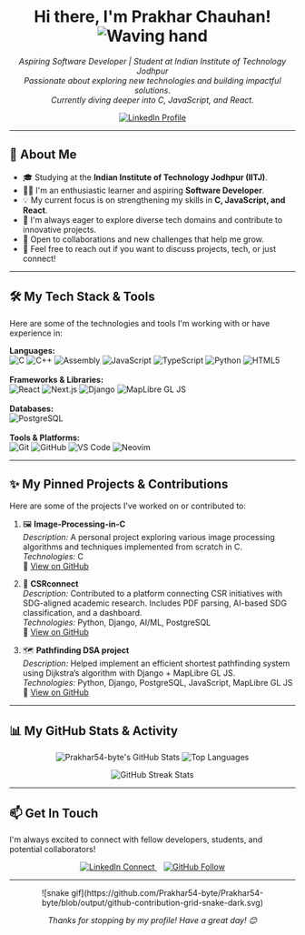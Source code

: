 <p align="center">
  <!-- Optional: Add a header image or GIF here. You can create one or find free ones. -->
  <!-- Example: <img src="https://your-image-url.com/banner.gif" alt="Prakhar54-byte - GitHub Profile Banner" width="800"/> -->
</p>

<h1 align="center">
  Hi there, I'm Prakhar Chauhan! <img src="https://media.giphy.com/media/hvRJCLFzcasrR4ia7z/giphy.gif" width="35px" alt="Waving hand">
</h1>

<p align="center">
  <em>Aspiring Software Developer | Student at Indian Institute of Technology Jodhpur <br>
  Passionate about exploring new technologies and building impactful solutions.<br>
  Currently diving deeper into C, JavaScript, and React.</em>
</p>

<p align="center">
  <a href="https://www.linkedin.com/in/prakhar-chauhan-9a32b52b4/" target="_blank" rel="noopener noreferrer">
    <img src="https://img.shields.io/badge/LinkedIn-Prakhar%20Chauhan-0077B5?style=for-the-badge&logo=linkedin&logoColor=white" alt="LinkedIn Profile"/>
  </a>
</p>

---

## 🚀 About Me

* 🎓 Studying at the **Indian Institute of Technology Jodhpur (IITJ)**.
* 👨‍💻 I'm an enthusiastic learner and aspiring **Software Developer**.
* 💡 My current focus is on strengthening my skills in **C, JavaScript, and React**.
* 🌱 I'm always eager to explore diverse tech domains and contribute to innovative projects.
* 🤝 Open to collaborations and new challenges that help me grow.
* 💬 Feel free to reach out if you want to discuss projects, tech, or just connect!

---

## 🛠️ My Tech Stack & Tools

Here are some of the technologies and tools I'm working with or have experience in:

<p align="left">
  <strong>Languages:</strong><br>
  <img src="https://img.shields.io/badge/C-A8B9CC?style=for-the-badge&logo=c&logoColor=black" alt="C"/>
  <img src="https://img.shields.io/badge/C++-00599C?style=for-the-badge&logo=cplusplus&logoColor=white" alt="C++"/>
  <img src="https://img.shields.io/badge/Assembly-6E4C13?style=for-the-badge&logoColor=white" alt="Assembly"/>
  <img src="https://img.shields.io/badge/JavaScript-F7DF1E?style=for-the-badge&logo=javascript&logoColor=black" alt="JavaScript"/>
  <img src="https://img.shields.io/badge/TypeScript-3178C6?style=for-the-badge&logo=typescript&logoColor=white" alt="TypeScript"/>
  <img src="https://img.shields.io/badge/Python-3776AB?style=for-the-badge&logo=python&logoColor=white" alt="Python"/>
  <img src="https://img.shields.io/badge/HTML5-E34F26?style=for-the-badge&logo=html5&logoColor=white" alt="HTML5"/>
  <br><br>
  <strong>Frameworks & Libraries:</strong><br>
  <img src="https://img.shields.io/badge/React-61DAFB?style=for-the-badge&logo=react&logoColor=black" alt="React"/>
  <img src="https://img.shields.io/badge/Next.js-000000?style=for-the-badge&logo=next.js&logoColor=white" alt="Next.js"/>
  <img src="https://img.shields.io/badge/Django-092E20?style=for-the-badge&logo=django&logoColor=white" alt="Django"/>
  <img src="https://img.shields.io/badge/MapLibre%20GL%20JS-36A3EB?style=for-the-badge&logo=mapbox&logoColor=white" alt="MapLibre GL JS"/>
  <br><br>
  <strong>Databases:</strong><br>
  <img src="https://img.shields.io/badge/PostgreSQL-4169E1?style=for-the-badge&logo=postgresql&logoColor=white" alt="PostgreSQL"/>
  <br><br>
  <strong>Tools & Platforms:</strong><br>
  <img src="https://img.shields.io/badge/Git-F05032?style=for-the-badge&logo=git&logoColor=white" alt="Git"/>
  <img src="https://img.shields.io/badge/GitHub-181717?style=for-the-badge&logo=github&logoColor=white" alt="GitHub"/>
  <img src="https://img.shields.io/badge/VS%20Code-007ACC?style=for-the-badge&logo=visualstudiocode&logoColor=white" alt="VS Code"/>
  <img src="https://img.shields.io/badge/Neovim-57A143?style=for-the-badge&logo=neovim&logoColor=white" alt="Neovim"/>
</p>

---

## ✨ My Pinned Projects & Contributions

Here are some of the projects I've worked on or contributed to:

1. 🖼️ **Image-Processing-in-C**  
   *Description:* A personal project exploring various image processing algorithms and techniques implemented from scratch in C.  
   *Technologies:* C  
   🔗 [View on GitHub](https://github.com/Prakhar54-byte/Image-Processing-in-C)

2. 🤝 **CSRconnect**  
   *Description:* Contributed to a platform connecting CSR initiatives with SDG-aligned academic research. Includes PDF parsing, AI-based SDG classification, and a dashboard.  
   *Technologies:* Python, Django, AI/ML, PostgreSQL  
   🔗 [View on GitHub](https://github.com/prasangeet/CSRconnect)

3. 🗺️ **Pathfinding DSA project**  
   *Description:* Helped implement an efficient shortest pathfinding system using Dijkstra’s algorithm with Django + MapLibre GL JS.  
   *Technologies:* Python, Django, PostgreSQL, JavaScript, MapLibre GL JS  
   🔗 [View on GitHub](https://github.com/prasangeet/Pathfinding-DSA-project)

---
## 📊 My GitHub Stats & Activity

<p align="center">
  <img src="https://github-readme-stats.vercel.app/api?username=Prakhar54-byte&show_icons=true&theme=tokyonight&count_private=true&hide_border=true&rank_icon=github" alt="Prakhar54-byte's GitHub Stats" height="170"/>
  <img src="https://github-readme-stats.vercel.app/api/top-langs/?username=Prakhar54-byte&layout=compact&theme=tokyonight&hide_border=true" alt="Top Languages" height="170"/>
</p>

<p align="center">
  <img src="https://streak-stats.demolab.com/?user=Prakhar54-byte&theme=tokyonight&hide_border=true" alt="GitHub Streak Stats" height="170"/>
</p>



---

## 📫 Get In Touch

I'm always excited to connect with fellow developers, students, and potential collaborators!

<p align="center">
  <a href="https://www.linkedin.com/in/prakhar-chauhan-9a32b52b4/" target="_blank" rel="noopener noreferrer">
    <img src="https://img.shields.io/badge/LinkedIn-Connect-0077B5?style=social&logo=linkedin" alt="LinkedIn Connect"/>
  </a>
  &nbsp;&nbsp;
  <a href="https://github.com/Prakhar54-byte" target="_blank" rel="noopener noreferrer">
    <img src="https://img.shields.io/badge/GitHub-Follow-181717?style=social&logo=github" alt="GitHub Follow"/>
  </a>
</p>



---
<div align="center">
![snake gif](https://github.com/Prakhar54-byte/Prakhar54-byte/blob/output/github-contribution-grid-snake-dark.svg)
<div>
<p align="center">
  <em>Thanks for stopping by my profile! Have a great day! 😊</em>
</p>

